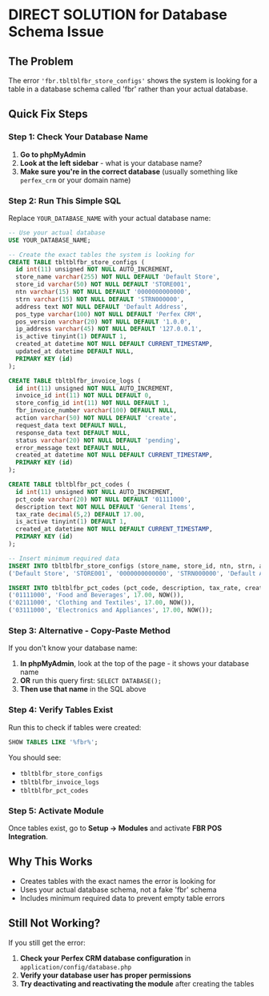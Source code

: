# DIRECT SOLUTION for Database Schema Issue

## The Problem
The error `'fbr.tbltblfbr_store_configs'` shows the system is looking for a table in a database schema called 'fbr' rather than your actual database.

## Quick Fix Steps

### Step 1: Check Your Database Name
1. **Go to phpMyAdmin**
2. **Look at the left sidebar** - what is your database name?
3. **Make sure you're in the correct database** (usually something like `perfex_crm` or your domain name)

### Step 2: Run This Simple SQL
Replace `YOUR_DATABASE_NAME` with your actual database name:

```sql
-- Use your actual database
USE YOUR_DATABASE_NAME;

-- Create the exact tables the system is looking for
CREATE TABLE tbltblfbr_store_configs (
  id int(11) unsigned NOT NULL AUTO_INCREMENT,
  store_name varchar(255) NOT NULL DEFAULT 'Default Store',
  store_id varchar(50) NOT NULL DEFAULT 'STORE001',
  ntn varchar(15) NOT NULL DEFAULT '0000000000000',
  strn varchar(15) NOT NULL DEFAULT 'STRN000000',
  address text NOT NULL DEFAULT 'Default Address',
  pos_type varchar(100) NOT NULL DEFAULT 'Perfex CRM',
  pos_version varchar(20) NOT NULL DEFAULT '1.0.0',
  ip_address varchar(45) NOT NULL DEFAULT '127.0.0.1',
  is_active tinyint(1) DEFAULT 1,
  created_at datetime NOT NULL DEFAULT CURRENT_TIMESTAMP,
  updated_at datetime DEFAULT NULL,
  PRIMARY KEY (id)
);

CREATE TABLE tbltblfbr_invoice_logs (
  id int(11) unsigned NOT NULL AUTO_INCREMENT,
  invoice_id int(11) NOT NULL DEFAULT 0,
  store_config_id int(11) NOT NULL DEFAULT 1,
  fbr_invoice_number varchar(100) DEFAULT NULL,
  action varchar(50) NOT NULL DEFAULT 'create',
  request_data text DEFAULT NULL,
  response_data text DEFAULT NULL,
  status varchar(20) NOT NULL DEFAULT 'pending',
  error_message text DEFAULT NULL,
  created_at datetime NOT NULL DEFAULT CURRENT_TIMESTAMP,
  PRIMARY KEY (id)
);

CREATE TABLE tbltblfbr_pct_codes (
  id int(11) unsigned NOT NULL AUTO_INCREMENT,
  pct_code varchar(20) NOT NULL DEFAULT '01111000',
  description text NOT NULL DEFAULT 'General Items',
  tax_rate decimal(5,2) DEFAULT 17.00,
  is_active tinyint(1) DEFAULT 1,
  created_at datetime NOT NULL DEFAULT CURRENT_TIMESTAMP,
  PRIMARY KEY (id)
);

-- Insert minimum required data
INSERT INTO tbltblfbr_store_configs (store_name, store_id, ntn, strn, address, pos_type, pos_version, ip_address, is_active, created_at) VALUES
('Default Store', 'STORE001', '0000000000000', 'STRN000000', 'Default Address, Pakistan', 'Perfex CRM', '1.0.0', '127.0.0.1', 1, NOW());

INSERT INTO tbltblfbr_pct_codes (pct_code, description, tax_rate, created_at) VALUES
('01111000', 'Food and Beverages', 17.00, NOW()),
('02111000', 'Clothing and Textiles', 17.00, NOW()),
('03111000', 'Electronics and Appliances', 17.00, NOW());
```

### Step 3: Alternative - Copy-Paste Method
If you don't know your database name:

1. **In phpMyAdmin**, look at the top of the page - it shows your database name
2. **OR** run this query first: `SELECT DATABASE();`
3. **Then use that name** in the SQL above

### Step 4: Verify Tables Exist
Run this to check if tables were created:
```sql
SHOW TABLES LIKE '%fbr%';
```

You should see:
- `tbltblfbr_store_configs`
- `tbltblfbr_invoice_logs`
- `tbltblfbr_pct_codes`

### Step 5: Activate Module
Once tables exist, go to **Setup → Modules** and activate **FBR POS Integration**.

## Why This Works
- Creates tables with the exact names the error is looking for
- Uses your actual database schema, not a fake 'fbr' schema
- Includes minimum required data to prevent empty table errors

## Still Not Working?
If you still get the error:
1. **Check your Perfex CRM database configuration** in `application/config/database.php`
2. **Verify your database user has proper permissions**
3. **Try deactivating and reactivating the module** after creating the tables